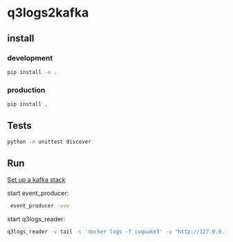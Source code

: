 # q3logs2kafka

## install

### development

```bash
pip install -e .
```

### production

```bash
pip install .
```

## Tests

```bash
python -m unittest discover
```

## Run

[Set up a kafka stack](https://www.conduktor.io/kafka/how-to-start-kafka-using-docker/)

start event_producer:

```bash
 event_producer -vvv
 ```

 start q3logs_reader:

 ```bash
q3logs_reader -v tail -c 'docker logs -f ioquake3' -u "http://127.0.0.1:5000/event/"
```